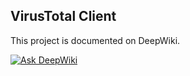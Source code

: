 ## VirusTotal Client

This project is documented on DeepWiki.

[![Ask DeepWiki](https://deepwiki.com/badge.svg)](https://deepwiki.com/anpa6841/virustotal-client)
